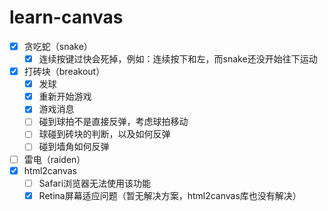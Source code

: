# learn-canvas

- [x] 贪吃蛇（snake）
  - [x] 连续按键过快会死掉，例如：连续按下和左，而snake还没开始往下运动
- [x] 打砖块（breakout）
  - [x] 发球
  - [x] 重新开始游戏
  - [x] 游戏消息
  - [ ] 碰到球拍不是直接反弹，考虑球拍移动
  - [ ] 球碰到砖块的判断，以及如何反弹
  - [ ] 碰到墙角如何反弹
- [ ] 雷电（raiden）
- [x] html2canvas
  - [ ] Safari浏览器无法使用该功能
  - [x] Retina屏幕适应问题（暂无解决方案，html2canvas库也没有解决）

